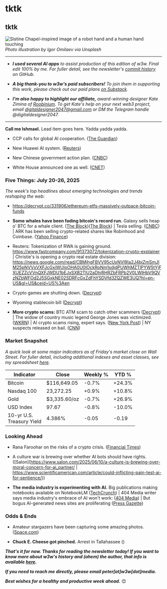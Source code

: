 # tktk
## tktk

![Sistine Chapel-inspired image of a robot hand and a human hand touching](https://images.unsplash.com/photo-1694903110330-cc64b7e1d21d)
*Photo illustration by Igor Omilaev via Unsplash*

<hr>

- _**I used several AI apps** to assist production of this edition of w3w. Final edit 100% by me. For fuller detail, see the newsletter's [commit history](https://github.com/peteramckay/w3wnewsletter/commits) on GitHub._

- _**A big thank-you to w3w's paid subscribers!** To join them in supporting this work, please check out our paid plans [on Substack](https://w3wnews.substack.com/subscribe)._

- _**I'm also happy to highlight our affiliate,** award-winning designer Kate Zimina of [Roobinium](https://dribbble.com/roobinium). To get Kate's help on your next web3 project, email digitaldesigner2047@gmail.com or DM the Telegram handle @digitaldesigner2047._

<hr>

**Call me Ishmael.** Lead item goes here. Yadda yadda yadda.

<!-- Round up several links about China's AI policy + startups...
 -->

- CCP calls for global AI cooperation. ([The Guardian](https://www.theguardian.com/technology/2025/jul/26/china-calls-for-global-ai-cooperation-days-after-trump-administration-unveils-low-regulation-strategy)) 

- New Huawei AI system. ([Reuters](https://www.reuters.com/world/china/huawei-shows-off-ai-computing-system-rival-nvidias-top-product-2025-07-26/)) 

- New Chinese government action plan. ([CNBC](https://www.cnbc.com/2025/07/26/china-ai-action-plan.html)) 

- White House announced one as well. ([CNET](https://www.cnet.com/tech/services-and-software/trumps-ai-action-plan-is-here-5-key-takeaways/))

<!--

<hr>

[![affiliate banner ad](https://w3w.news/img/affiliate-kz-letter.png)](
https://dribbble.com/roobinium)

<hr>

-->

### Five Things: July 20-26, 2025

*The week's top headlines about emerging technologies and trends reshaping the web:*

- https://decrypt.co/331906/ethereum-etfs-massively-outpace-bitcoin-funds

- **Some whales have been fading bitcoin's record run.** Galaxy sells heap o' BTC for a whale client. ([The Block](https://www.theblock.co/post/364332/galaxy-sells-more-than-80000-btc-for-a-satoshi-era-investor))([The Block](https://www.theblock.co/post/364271/whale-sells-billions-bitcoin-galaxy)) | Tesla selling. ([CNBC](https://www.cnbc.com/2025/07/24/tesla-bitcoin-crypto-sale.html)) | ARK has been selling crypto-related shares like Robinhood and Coinbase. ([Yahoo Finance](https://finance.yahoo.com/news/cathie-wood-sells-crypto-stocks-133854499.html?guccounter=1&guce_referrer=aHR0cHM6Ly9uZXdzLmdvb2dsZS5jb20v&guce_referrer_sig=AQAAAIvOdOVjbp5d36tgkvs3KGo7dDf3vfx6Tl3cAB-EDtpr8j-LgmMvCWXen1TMr7a1OeyB8uHAY26OOwMoVavfa2G1_JRIx8-rIVXuVkMnH-2Hn2EMPZlx-Ugonm3d6zRdlsnmuM0VTmj8ggrvRFnhAvHIDHq19ahvst_w1ctN9ekT)) 

- Reuters: Tokenization of RWA is gaining ground. https://www.fastcompany.com/91373072/tokenization-crypto-explainer | Christie's is opening a crypto real estate division: https://news.google.com/read/CBMihgFBVV95cUxNVl9Ia2J4bjZmSmJIM25pNVVxVXFJcGxiWUloOHA0U0lOckRoNm1sdjdPUWhMZTlPYW5tYjFXUEZZcVVnQXFJWDU1bEJxSXB2TlU2aDhjRHRZbFRPb2V0LWlHbV9QVzNZbWFOd2J5SGxkNE02SDRFcGxZdFhYSDVfd3ZQZWE3UQ?hl=en-US&gl=US&ceid=US%3Aen

- Crypto games are shutting down. ([Decrypt](https://decrypt.co/329820/why-crypto-games-shutting-down-experts-weigh-in))

- Wyoming stablecoin bill ([Decrypt](https://decrypt.co/331948/wyoming-stablecoin-billed-yield-bearing-alternative-cbdc-control))

- **More crypto scams:** BTC ATM scam to catch other scammers ([Decrypt](https://decrypt.co/331845/fake-bitcoin-atm-scheme-wasted-4000-hours-scammers-time)) | The widow of country music legend George Jones was victimized. ([WKRN](https://www.wkrn.com/news/local-news/george-jones-widow-crypto-theft/)) | AI crypto scams rising, expert says. ([New York Post](https://nypost.com/2025/07/26/tech/ai-fueled-crypto-scams-surging-in-nyc-and-beyond-expert-warns/)) | NY suspects released on bail. ([CNN](https://www.cnn.com/2025/07/24/us/suspects-new-york-crypto-kidnapping-bail-hnk))

### Market Snapshot

*A quick look at some major indicators as of Friday's market close on Wall Street. For fuller detail, including additional indexes and asset classes, see my spreadsheet [here](https://docs.google.com/spreadsheets/d/11XuSerOv1DG7vFWAkwoXehOe4G4xDMm6LSNL7SAL4vA/edit?usp=sharing).*

<table>

  <thead>
    <tr>
      <th>Indicator</th>
      <th>Close</th>
      <th>Weekly %</th>
      <th>YTD %</th>
    </tr>
  </thead>

  <tbody>
   <tr>
     <td>Bitcoin</td>
     <td>$116,649.05</td>
     <td>-0.7%</td>
     <td>+24.3%</td>
   </tr>

   <tr>
     <td>Nasdaq 100</td>
     <td>23,272.25</td>
     <td>+0.9%</td>
     <td>+10.8%</td>
   </tr>

   <tr>
     <td>Gold</td>
     <td>$3,335.60/oz</td>
     <td>-0.7%</td>
     <td>+26.9%</td>
   </tr>

   <tr>
     <td>USD Index</td>
     <td>97.67</td>
     <td>-0.8%</td>
     <td>-10.0%</td>
   </tr>

   <tr>
     <td>10-yr U.S.<br> Treasury Yield</td>
     <td>4.386%</td>
     <td>-0.05</td>
     <td>-0.19</td>
   </tr>

</tbody>
</table>

### Looking Ahead

- Rana Faroohar on the risks of a crypto crisis. ([Financial Times](https://news.google.com/read/CBMicEFVX3lxTE8ta25kNk5mSDlsT2lGQWFleVloUFZSS2lYa0JkTVhlV0RTbDdhOVpmSGR1eVZrbzA5TVNhRXlpVE5LUTdEcFJxeEk4bW9vVjN6eDdWOVo5MERHb05tMGRSVjR3clk5TktBSGpKVFVvTmU?hl=en-US&gl=US&ceid=US%3Aen))

- A culture war is brewing over whether AI bots should have rights. ([Salon](https://www.salon.com/2025/06/10/a-culture-is-brewing-over-moral-concern-for-ai_partner/ | https://www.scientificamerican.com/article/could-inflicting-pain-test-ai-for-sentience/))

- **The media industry is experimenting with AI.** Big publications making notebooks available on NotebookLM ([TechCrunch](https://techcrunch.com/2025/07/14/notebooklm-adds-featured-notebooks-from-the-economist-the-atlantic-and-others/?utm_campaign=social&utm_source=bluesky&utm_medium=organic)) | 404 Media writer says media industry's embrace of AI won't work: ([404 Media](https://www.404media.co/the-medias-pivot-to-ai-is-not-real-and-not-going-to-work/?ref=daily-stories-newsletter)) | But bogus AI-generated news sites are proliferating ([Press Gazette](https://pressgazette.co.uk/news/french-journalist-who-uncovered-4000-fake-ai-news-websites-warns-uk-could-be-next/))  

### Odds & Ends

- Amateur stargazers have been capturing some amazing photos. ([Space.com](https://www.space.com/stargazing/amateur-astrophotographer-captures-trio-of-breathtaking-nebulas-from-the-central-australian-desert-photos)) 

- **Chuck E. Cheese got pinched.** Arrest in Tallahassee ([]()) 
 
_**That's it for now. Thanks for reading the newsletter today! If you want to know more about w3w's history and (ahem) the author, that info is available [here](https://w3wnews.substack.com/about).**_

_**If you need to reach me directly, please email peter[at]w3w[dot]media.**_

_**Best wishes for a healthy and productive week ahead.**_ 😊

<!--

Cutting room floor. Save these for next week or beyond...

- Hater's guide to the AI bubble. https://www.wheresyoured.at/the-haters-gui/

- From the archives: Take the algos out of your news diet... https://w3wnews.substack.com/p/20357944_-w3w-07-14-24

- https://gizmodo.com/billionaires-convince-themselves-ai-is-close-to-making-new-scientific-discoveries-2000629060

--> 
